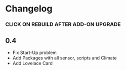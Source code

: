# Changelog
### CLICK ON REBUILD AFTER ADD-ON UPGRADE

## 0.4

- Fix Start-Up problem
- Add Packages with all sensor, scripts and Climate
- Add Lovelace Card
